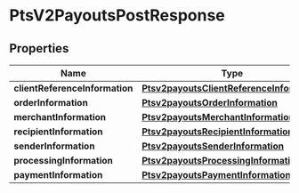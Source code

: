 
# PtsV2PayoutsPostResponse

## Properties
Name | Type | Description | Notes
------------ | ------------- | ------------- | -------------
**clientReferenceInformation** | [**Ptsv2payoutsClientReferenceInformation**](Ptsv2payoutsClientReferenceInformation.md) |  |  [optional]
**orderInformation** | [**Ptsv2payoutsOrderInformation**](Ptsv2payoutsOrderInformation.md) |  |  [optional]
**merchantInformation** | [**Ptsv2payoutsMerchantInformation**](Ptsv2payoutsMerchantInformation.md) |  |  [optional]
**recipientInformation** | [**Ptsv2payoutsRecipientInformation**](Ptsv2payoutsRecipientInformation.md) |  |  [optional]
**senderInformation** | [**Ptsv2payoutsSenderInformation**](Ptsv2payoutsSenderInformation.md) |  |  [optional]
**processingInformation** | [**Ptsv2payoutsProcessingInformation**](Ptsv2payoutsProcessingInformation.md) |  |  [optional]
**paymentInformation** | [**Ptsv2payoutsPaymentInformation**](Ptsv2payoutsPaymentInformation.md) |  |  [optional]



